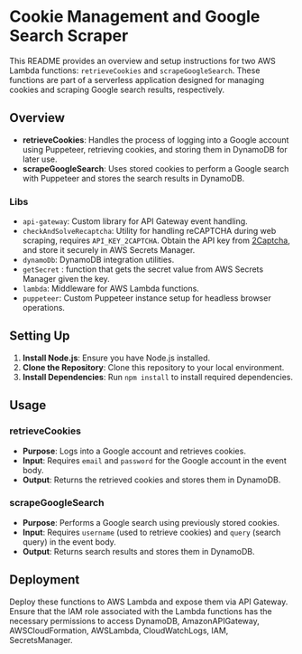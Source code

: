 # Cookie Management and Google Search Scraper

This README provides an overview and setup instructions for two AWS Lambda functions: `retrieveCookies` and `scrapeGoogleSearch`. These functions are part of a serverless application designed for managing cookies and scraping Google search results, respectively.

## Overview

- **retrieveCookies**: Handles the process of logging into a Google account using Puppeteer, retrieving cookies, and storing them in DynamoDB for later use.
- **scrapeGoogleSearch**: Uses stored cookies to perform a Google search with Puppeteer and stores the search results in DynamoDB.

### Libs

- `api-gateway`: Custom library for API Gateway event handling.
- `checkAndSolveRecaptcha`: Utility for handling reCAPTCHA during web scraping, requires `API_KEY_2CAPTCHA`. Obtain the API key from [2Captcha](https://2captcha.com/), and store it securely in AWS Secrets Manager.
- `dynamoDb`: DynamoDB integration utilities.
- `getSecret` : function that gets the secret value from AWS Secrets Manager given the key.
- `lambda`: Middleware for AWS Lambda functions.
- `puppeteer`: Custom Puppeteer instance setup for headless browser operations.

## Setting Up

1. **Install Node.js**: Ensure you have Node.js installed.
2. **Clone the Repository**: Clone this repository to your local environment.
3. **Install Dependencies**: Run `npm install` to install required dependencies.

## Usage

### retrieveCookies

- **Purpose**: Logs into a Google account and retrieves cookies.
- **Input**: Requires `email` and `password` for the Google account in the event body.
- **Output**: Returns the retrieved cookies and stores them in DynamoDB.

### scrapeGoogleSearch

- **Purpose**: Performs a Google search using previously stored cookies.
- **Input**: Requires `username` (used to retrieve cookies) and `query` (search query) in the event body.
- **Output**: Returns search results and stores them in DynamoDB.

## Deployment

Deploy these functions to AWS Lambda and expose them via API Gateway. Ensure that the IAM role associated with the Lambda functions has the necessary permissions to access DynamoDB, AmazonAPIGateway, AWSCloudFormation, AWSLambda, CloudWatchLogs, IAM, SecretsManager.
